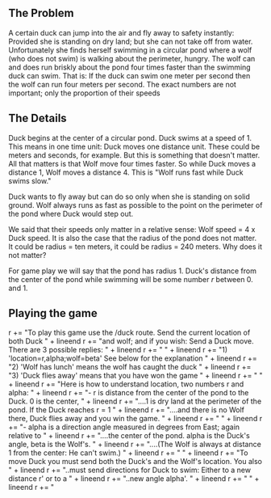 ## The Problem

A certain duck can jump into the air and fly away to safety instantly: Provided she is standing on dry land; 
but she can not take off from water. Unfortunately she finds herself swimming in a circular pond 
where a wolf (who does not swim) is walking about the perimeter, hungry. The wolf can and does 
run briskly about the pond four times faster than the swimming duck can swim. 
That is: If the duck can swim one meter per second then the wolf can run four meters 
per second. The exact numbers are not important; only the proportion of their speeds


## The Details


Duck begins at the center of a circular pond. Duck swims at a speed of 1.
This means in one time unit: Duck moves one distance unit. These could be meters and 
seconds, for example. But this is something that doesn't matter. All that matters is 
that Wolf move four times faster. So while Duck moves a distance 1, Wolf moves a distance
4. This is "Wolf runs fast while Duck swims slow."


Duck wants to fly away but can do so only when she is standing on solid ground.
Wolf always runs as fast as possible to the point on the perimeter of the pond 
where Duck would step out. 


We said that their speeds only matter in a relative sense: Wolf speed = 4 x Duck speed. 
It is also the case that the radius of the pond does not matter. It could be 
radius = ten meters, it could be radius = 240 meters. Why does it not matter?


For game play we will say that the pond has radius 1. Duck's distance from the center of 
the pond while swimming will be some number $r$ between 0. and 1. 


## Playing the game

r += "To play this game use the /duck route. Send the current location of both Duck   " + lineend
            r += "and wolf; and if you wish: Send a Duck move. There are 3 possible replies:      " + lineend
            r += "                                                                                " + lineend
            r += "1)  'location=r,alpha;wolf=beta'  See below for the explanation                 " + lineend
            r += "2)  'Wolf has lunch'              means the wolf has caught the duck            " + lineend
            r += "3)  'Duck flies away'             means that you have won the game              " + lineend
            r += "                                                                                " + lineend
            r += "Here is how to understand location, two numbers r and alpha:                    " + lineend
            r += "- r is distance from the center of the pond to the Duck. 0 is the center,       " + lineend
            r += "....1 is dry land at the perimeter of the pond. If the Duck reaches r = 1       " + lineend
            r += "....and there is no Wolf there, Duck flies away and you win the game.           " + lineend
            r += "                                                                                " + lineend
            r += "- alpha is a direction angle measured in degrees from East; again relative to   " + lineend
            r += "....the center of the pond. alpha is the Duck's angle, beta is the Wolf's.      " + lineend
            r += "....(The Wolf is always at distance 1 from the center: He can't swim.)          " + lineend
            r += "                                                                                " + lineend
            r += "To move Duck you must send both the Duck's and the Wolf's location.  You also   " + lineend
            r += "..must send directions for Duck to swim: Either to a new distance r' or to a    " + lineend
            r += "..new angle alpha'.                                                             " + lineend
            r += "                                                                                " + lineend
            r += "

